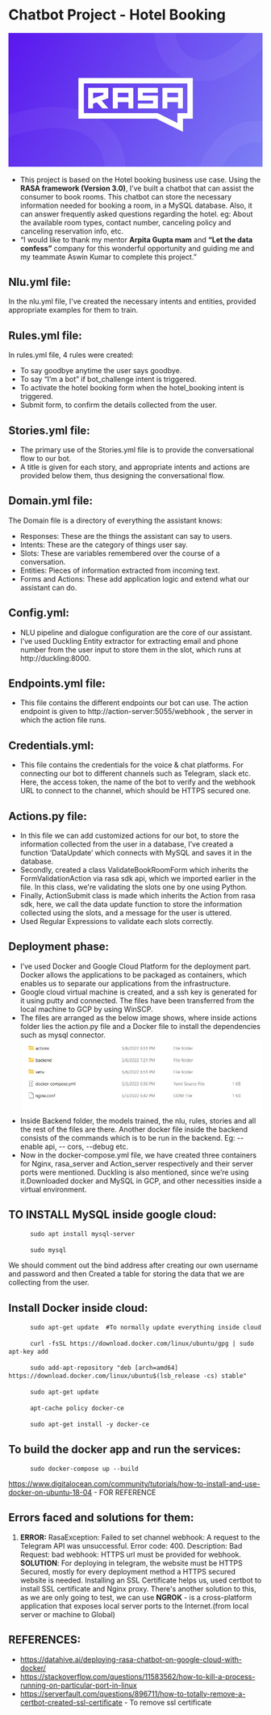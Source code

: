 # Chatbot Project - Hotel Booking

<img src="Images for read_me/logo.jpg">

* This project is based on the Hotel booking business use case. Using the **RASA framework (Version 3.0)**, I’ve built a chatbot that can assist the consumer to book rooms. This chatbot can store the necessary information needed for booking a room, in a MySQL database. Also, it can answer frequently asked questions regarding the hotel. eg: About the available room types, contact number, canceling policy and canceling reservation info, etc.
* “I would like to thank my mentor **Arpita Gupta mam** and **“Let the data confess”** company for this wonderful opportunity and guiding me and my teammate Aswin Kumar to complete this project.” 

## Nlu.yml file:
In the nlu.yml file, I've created the necessary intents and entities, provided appropriate examples for them to train.

## Rules.yml file:
In rules.yml file, 4 rules were created:
* To say goodbye anytime the user says goodbye.
* To say “I’m a bot” if bot_challenge intent is triggered.
* To activate the hotel booking form when the hotel_booking intent is triggered.
* Submit form, to confirm the details collected from the user.

## Stories.yml file:
* The primary use of the Stories.yml file is to provide the conversational flow to our bot. 
* A title is given for each story, and appropriate intents and actions are provided below them, thus designing the conversational flow.

## Domain.yml file:
The Domain file is a directory of everything the assistant knows: 
* Responses: These are the things the assistant can say to users.
* Intents: These are the category of things user say.
* Slots: These are variables remembered over the course of a conversation.
* Entities: Pieces of information extracted from incoming text.
* Forms and Actions: These add application logic and extend what our assistant can do.

## Config.yml:
* NLU pipeline and dialogue configuration are the core of our assistant. 
* I’ve used Duckling Entity extractor for extracting email and phone number from the user input to store them in the slot, which runs at http://duckling:8000.

## Endpoints.yml file:
* This file contains the different endpoints our bot can use. The action endpoint is given to http://action-server:5055/webhook , the server in which the action file runs.

## Credentials.yml:
* This file contains the credentials for the voice & chat platforms. For connecting our bot to different channels such as Telegram, slack etc. Here, the access token, the name of the bot to verify and the webhook URL to connect to the channel, which should be HTTPS secured one.

## Actions.py file:
* In this file we can add customized actions for our bot, to store the information collected from the user in a database, I’ve created a function ‘DataUpdate’ which connects with MySQL and saves it in the database.
* Secondly, created a class ValidateBookRoomForm which inherits the FormValidationAction via rasa sdk api, which we imported earlier in the file. In this class, we're validating the slots one by one using Python.
* Finally, ActionSubmit class is made which inherits the Action from rasa sdk, here, we call the data update function to store the information collected using the slots, and a message for the user is uttered.
* Used Regular Expressions to validate each slots correctly.

## Deployment phase:
* I’ve used Docker and Google Cloud Platform for the deployment part. Docker allows the applications to be packaged as containers, which enables us to separate our applications from the infrastructure.
* Google cloud virtual machine is created, and a ssh key is generated for it using putty and connected. The files have been transferred from the local machine to GCP by using WinSCP.
* The files are arranged as the below image shows, where inside actions folder lies the action.py file and a Docker file to install the dependencies such as mysql connector.
          <img src = "Images for read_me/file arrangement.jpg"></img>
* Inside Backend folder, the models trained, the nlu, rules, stories and all the rest of the files are there. Another docker file inside the backend consists of the commands which is to be run in the backend. Eg: --enable api, -- cors, --debug etc.
* Now in the docker-compose.yml file, we have created three containers for Nginx, rasa_server and Action_server respectively and their server ports were mentioned. Duckling is also mentioned, since we’re using it.Downloaded docker and MySQL in GCP, and other necessities inside a virtual environment.

## TO INSTALL MySQL inside google cloud:
          sudo apt install mysql-server
       
          sudo mysql
         
We should comment out the bind address after creating our own username and password and then Created a table for storing the data that we are collecting from the user.

## Install Docker inside cloud:
          sudo apt-get update  #To normally update everything inside cloud
          
          curl -fsSL https://download.docker.com/linux/ubuntu/gpg | sudo apt-key add
          
          sudo add-apt-repository "deb [arch=amd64] https://download.docker.com/linux/ubuntu$(lsb_release -cs) stable"
          
          sudo apt-get update
          
          apt-cache policy docker-ce
          
          sudo apt-get install -y docker-ce

## To build the docker app and run the services:
          sudo docker-compose up --build
          
https://www.digitalocean.com/community/tutorials/how-to-install-and-use-docker-on-ubuntu-18-04 - FOR REFERENCE
## Errors faced and solutions for them:
1. **ERROR:** RasaException: Failed to set channel webhook: A request to the Telegram API was unsuccessful. Error code: 400. Description: Bad Request: bad webhook: HTTPS url must be provided for webhook.</br>**SOLUTION**: For deploying in telegram, the website must be HTTPS Secured, mostly for every deployment method a HTTPS secured website is needed. Installing an SSL Certificate helps us, used certbot to install SSL certificate and Nginx proxy. There's another solution to this, as we are only going to test, we can use **NGROK** - is a cross-platform application that exposes local server ports to the Internet.(from local server or machine to Global)



## REFERENCES:
* https://datahive.ai/deploying-rasa-chatbot-on-google-cloud-with-docker/
* https://stackoverflow.com/questions/11583562/how-to-kill-a-process-running-on-particular-port-in-linux 
* https://serverfault.com/questions/896711/how-to-totally-remove-a-certbot-created-ssl-certificate  - To remove ssl certificate


